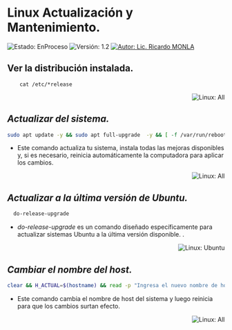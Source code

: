 # Linux Actualización y Mantenimiento.
![Estado: EnProceso](https://img.shields.io/badge/Estado-EnProceso-brightgreen)
![Versión: 1.2](https://img.shields.io/badge/Versión-1.2-blue)
[![Autor: Lic. Ricardo MONLA](https://img.shields.io/badge/Autor-Lic.%20Ricardo%20MONLA-orange)](mailto:rmonla@frlr.utn.edu.ar)



## Ver la distribución instalada.
```
    cat /etc/*release
```
<p align="right"><img src="https://img.shields.io/badge/Linux-All-brightgreen" alt="Linux: All"></p>

## *Actualizar del sistema.*

```bash
sudo apt update -y && sudo apt full-upgrade  -y && [ -f /var/run/reboot-required ] && sudo reboot -f
```
- Este comando actualiza tu sistema, instala todas las mejoras disponibles y, si es necesario, reinicia automáticamente la computadora para aplicar los cambios.
<p align="right"><img src="https://img.shields.io/badge/Linux-All-brightgreen" alt="Linux: All"></p>

## *Actualizar a la última versión de Ubuntu.*
```bash
  do-release-upgrade
```
- *do-release-upgrade* es un comando diseñado específicamente para actualizar sistemas Ubuntu a la última versión disponible. .
<p align="right"><img src="https://img.shields.io/badge/Linux-Ubuntu-orange" alt="Linux: Ubuntu"></p>

## *Cambiar el nombre del host.*
```bash
clear && H_ACTUAL=$(hostname) && read -p "Ingresa el nuevo nombre de host: " H_NUEVO && sudo sed -i "s/$H_ACTUAL/$H_NUEVO/g" /etc/hosts /etc/hostname && sudo reboot
```
- Este comando cambia el nombre de host del sistema y luego reinicia para que los cambios surtan efecto.
<p align="right"><img src="https://img.shields.io/badge/Linux-All-brightgreen" alt="Linux: All"></p>
